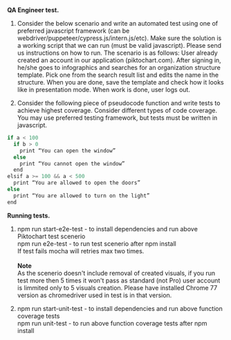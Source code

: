 **QA Engineer test.**

1. Consider the below scenario and write an automated test using one of preferred javascript framework (can be webdriver/puppeteer/cypress.js/intern.js/etc). Make sure the solution is a working script that we can run (must be valid javascript). Please send us instructions on how to run. The scenario is as follows:
User already created an account in our application (piktochart.com). After signing in, he/she goes to infographics and searches for an organization structure template. Pick one from the search result list and edits the name in the structure. When you are done, save the template and check how it looks like in presentation mode. When work is done, user logs out.

2. Consider the following piece of pseudocode function and write tests to achieve highest coverage. Consider different types of code coverage. You may use preferred testing framework, but tests must be written in javascript.
```javascript
if a < 100
  if b > 0
    print “You can open the window”
  else
    print “You cannot open the window”
  end
elsif a >= 100 && a < 500
  print “You are allowed to open the doors”
else
  print “You are allowed to turn on the light”
end
```


**Running tests.**
1. npm run start-e2e-test - to install dependencies and run above Piktochart test scenerio<br />
   npm run e2e-test - to run test scenerio after npm install<br />
   If test fails mocha will retries max two times.<br /><br />
   **Note**<br />
   As the scenerio doesn't include removal of created visuals, if you run test more then 5 times it won't pass as standard (not Pro) user account is limmited only to 5 visuals creation. Please have installed Chrome 77 version as chromedriver used in test is in that version.

2. npm run start-unit-test - to install dependencies and run above function coverage tests<br />
   npm run unit-test - to run above function coverage tests after npm install<br />